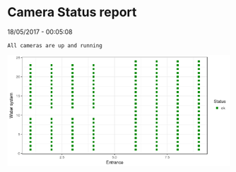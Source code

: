 Camera Status report
================
18/05/2017 - 00:05:08

    All cameras are up and running

![](camreport_files/figure-markdown_github/unnamed-chunk-2-1.png)
